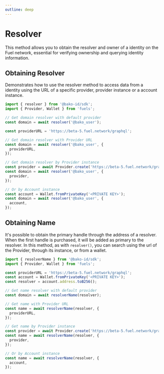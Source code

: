 ```yaml
---
outline: deep
---
```


# Resolver
This method allows you to obtain the resolver and owner of a identity on the Fuel network, essential for verifying 
ownership and querying identity information.

## Obtaining Resolver
Demonstrates how to use the resolver method to access data from a identity using the URL of a specific provider, 
provider instance or a account instance.

```ts
import { resolver } from '@bako-id/sdk';
import { Provider, Wallet } from 'fuels';

// Get domain resolver with default provider
const domain = await resolver('@bako_user');

const providerURL = 'https://beta-5.fuel.network/graphql';

// Get domain resolver with Provider URL
const domain = await resolver('@bako_user', {
  providerURL,
});

// Get domain resolver by Provider instance
const provider = await Provider.create('https://beta-5.fuel.network/graphql');
const domain = await resolver('@bako_user', {
  provider,
});

// Or by Account instance
const account = Wallet.fromPrivateKey('<PRIVATE KEY>');
const domain = await resolver('@bako_user', {
  account,
});
```

## Obtaining Name
It's possible to obtain the primary handle through the address of a resolver. When the first handle is purchased, it will be added
as primary to the resolver. In this method, as with `resolver()`, you can search using the url of the Provider,
through its instance, or from a wallet.

```ts
import { resolverName } from '@bako-id/sdk';
import { Provider, Wallet } from 'fuels';

const providerURL = 'https://beta-5.fuel.network/graphql';
const account = Wallet.fromPrivateKey('<PRIVATE KEY>');
const resolver = account.address.toB256();

// Get name resolver with default provider
const domain = await resolverName(resolver);

// Get name with Provider URL
const name = await resolverName(resolver, {
  providerURL,
});

// Get name by Provider instance
const provider = await Provider.create('https://beta-5.fuel.network/graphql');
const name = await resolverName(resolver, {
  provider,
});

// Or by Account instance
const name = await resolverName(resolver, {
  account,
});
```
